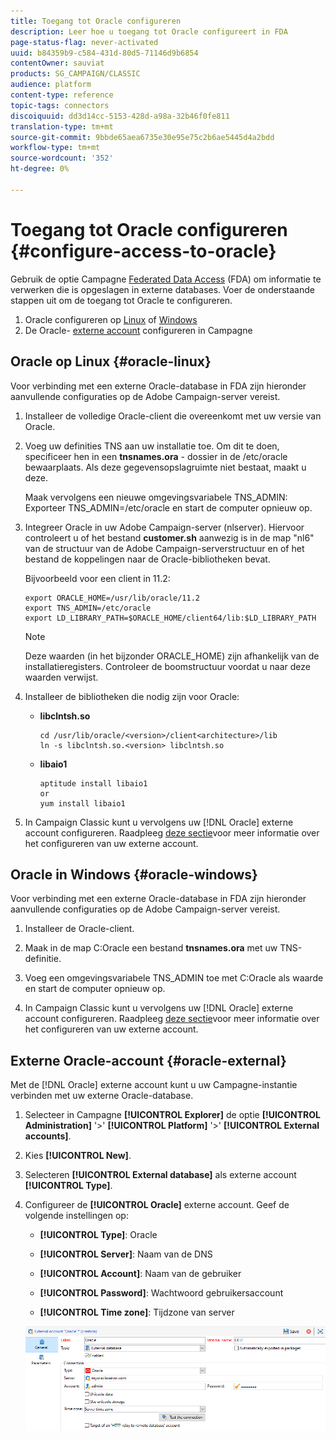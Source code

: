 ```yaml
---
title: Toegang tot Oracle configureren
description: Leer hoe u toegang tot Oracle configureert in FDA
page-status-flag: never-activated
uuid: b84359b9-c584-431d-80d5-71146d9b6854
contentOwner: sauviat
products: SG_CAMPAIGN/CLASSIC
audience: platform
content-type: reference
topic-tags: connectors
discoiquuid: dd3d14cc-5153-428d-a98a-32b46f0fe811
translation-type: tm+mt
source-git-commit: 9bbde65aea6735e30e95e75c2b6ae5445d4a2bdd
workflow-type: tm+mt
source-wordcount: '352'
ht-degree: 0%

---
```



# Toegang tot Oracle configureren {#configure-access-to-oracle}

Gebruik de optie Campagne [Federated Data Access](../../installation/using/about-fda.md) (FDA) om informatie te verwerken die is opgeslagen in externe databases. Voer de onderstaande stappen uit om de toegang tot Oracle te configureren.

1. Oracle configureren op [Linux](#oracle-linux) of [Windows](#azure-windows)
1. De Oracle- [externe account](#oracle-external) configureren in Campagne

## Oracle op Linux {#oracle-linux}

Voor verbinding met een externe Oracle-database in FDA zijn hieronder aanvullende configuraties op de Adobe Campaign-server vereist.

1. Installeer de volledige Oracle-client die overeenkomt met uw versie van Oracle.
1. Voeg uw definities TNS aan uw installatie toe. Om dit te doen, specificeer hen in een **tnsnames.ora** - dossier in de /etc/oracle bewaarplaats. Als deze gegevensopslagruimte niet bestaat, maakt u deze.

   Maak vervolgens een nieuwe omgevingsvariabele TNS_ADMIN: Exporteer TNS_ADMIN=/etc/oracle en start de computer opnieuw op.

1. Integreer Oracle in uw Adobe Campaign-server (nlserver). Hiervoor controleert u of het bestand **customer.sh** aanwezig is in de map &quot;nl6&quot; van de structuur van de Adobe Campaign-serverstructuur en of het bestand de koppelingen naar de Oracle-bibliotheken bevat.

   Bijvoorbeeld voor een client in 11.2:

   ```
   export ORACLE_HOME=/usr/lib/oracle/11.2
   export TNS_ADMIN=/etc/oracle
   export LD_LIBRARY_PATH=$ORACLE_HOME/client64/lib:$LD_LIBRARY_PATH
   ```

   >[!NOTE]
   >
   >Deze waarden (in het bijzonder ORACLE_HOME) zijn afhankelijk van de installatieregisters. Controleer de boomstructuur voordat u naar deze waarden verwijst.

1. Installeer de bibliotheken die nodig zijn voor Oracle:

   * **libclntsh.so**

      ```
      cd /usr/lib/oracle/<version>/client<architecture>/lib
      ln -s libclntsh.so.<version> libclntsh.so
      ```

   * **libaio1**

      ```
      aptitude install libaio1
      or
      yum install libaio1
      ```

1. In Campaign Classic kunt u vervolgens uw [!DNL Oracle] externe account configureren. Raadpleeg [deze sectie](#oracle-external)voor meer informatie over het configureren van uw externe account.

## Oracle in Windows {#oracle-windows}

Voor verbinding met een externe Oracle-database in FDA zijn hieronder aanvullende configuraties op de Adobe Campaign-server vereist.

1. Installeer de Oracle-client.

1. Maak in de map C:Oracle een bestand **tnsnames.ora** met uw TNS-definitie.

1. Voeg een omgevingsvariabele TNS_ADMIN toe met C:Oracle als waarde en start de computer opnieuw op.

1. In Campaign Classic kunt u vervolgens uw [!DNL Oracle] externe account configureren. Raadpleeg [deze sectie](#oracle-external)voor meer informatie over het configureren van uw externe account.

## Externe Oracle-account {#oracle-external}

Met de [!DNL Oracle] externe account kunt u uw Campagne-instantie verbinden met uw externe Oracle-database.

1. Selecteer in Campagne **[!UICONTROL Explorer]** de optie **[!UICONTROL Administration]** &#39;>&#39; **[!UICONTROL Platform]** &#39;>&#39; **[!UICONTROL External accounts]**.

1. Kies **[!UICONTROL New]**.

1. Selecteren **[!UICONTROL External database]** als externe account **[!UICONTROL Type]**.

1. Configureer de **[!UICONTROL Oracle]** externe account. Geef de volgende instellingen op:

   * **[!UICONTROL Type]**: Oracle

   * **[!UICONTROL Server]**: Naam van de DNS

   * **[!UICONTROL Account]**: Naam van de gebruiker

   * **[!UICONTROL Password]**: Wachtwoord gebruikersaccount

   * **[!UICONTROL Time zone]**: Tijdzone van server

   ![](assets/oracle_config.png)

